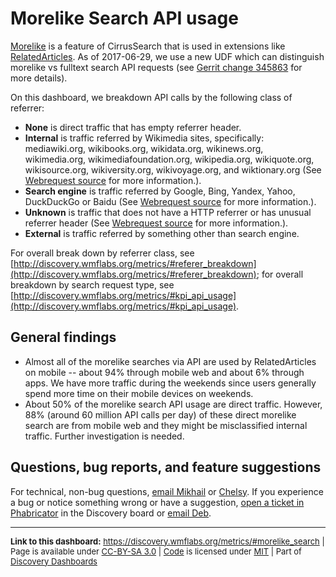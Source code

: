 Morelike Search API usage
=======

[Morelike](https://www.mediawiki.org/wiki/Help:CirrusSearch#Morelike) is a feature of CirrusSearch that is used in extensions like [RelatedArticles](https://www.mediawiki.org/wiki/Extension:RelatedArticles). As of 2017-06-29, we use a new UDF which can distinguish morelike vs fulltext search API requests (see [Gerrit change 345863](https://gerrit.wikimedia.org/r/#/c/345863/) for more details).

On this dashboard, we breakdown API calls by the following class of referrer:

* **None** is direct traffic that has empty referrer header. 
* **Internal** is traffic referred by Wikimedia sites, specifically: mediawiki.org, wikibooks.org, wikidata.org, wikinews.org, wikimedia.org, wikimediafoundation.org, wikipedia.org, wikiquote.org, wikisource.org, wikiversity.org, wikivoyage.org, and wiktionary.org (See [Webrequest source](https://phabricator.wikimedia.org/diffusion/ANRS/browse/master/refinery-core/src/main/java/org/wikimedia/analytics/refinery/core/Webrequest.java$212-223) for more information.).
* **Search engine** is traffic referred by Google, Bing, Yandex, Yahoo, DuckDuckGo or Baidu (See [Webrequest source](https://phabricator.wikimedia.org/diffusion/ANRS/browse/master/refinery-core/src/main/java/org/wikimedia/analytics/refinery/core/SearchEngineClassifier.java$41) for more information.).
* **Unknown** is traffic that does not have a HTTP referrer or has unusual referrer header (See [Webrequest source](https://phabricator.wikimedia.org/diffusion/ANRS/browse/master/refinery-core/src/main/java/org/wikimedia/analytics/refinery/core/Webrequest.java$189-211) for more information.).
* **External** is traffic referred by something other than search engine.

For overall break down by referrer class, see [http://discovery.wmflabs.org/metrics/#referer_breakdown](http://discovery.wmflabs.org/metrics/#referer_breakdown); for overall breakdown by search request type, see [http://discovery.wmflabs.org/metrics/#kpi_api_usage](http://discovery.wmflabs.org/metrics/#kpi_api_usage).

General findings
------

* Almost all of the morelike searches via API are used by RelatedArticles on mobile -- about 94% through mobile web and about 6% through apps. We have more traffic during the weekends since users generally spend more time on their mobile devices on weekends.
* About 50% of the morelike search API usage are direct traffic. However, 88% (around 60 million API calls per day) of these direct morelike search are from mobile web and they might be misclassified internal traffic. Further investigation is needed.

Questions, bug reports, and feature suggestions
------
For technical, non-bug questions, [email Mikhail](mailto:mpopov@wikimedia.org?subject=Dashboard%20Question) or [Chelsy](mailto:cxie@wikimedia.org?subject=Dashboard%20Question). If you experience a bug or notice something wrong or have a suggestion, [open a ticket in Phabricator](https://phabricator.wikimedia.org/maniphest/task/create/?projects=Discovery) in the Discovery board or [email Deb](mailto:deb@wikimedia.org?subject=Dashboard%20Question).

<hr style="border-color: gray;">
<p style="font-size: small;">
  <strong>Link to this dashboard:</strong> <a href="https://discovery.wmflabs.org/metrics/#morelike_search">https://discovery.wmflabs.org/metrics/#morelike_search</a>
  | Page is available under <a href="https://creativecommons.org/licenses/by-sa/3.0/" title="Creative Commons Attribution-ShareAlike License">CC-BY-SA 3.0</a>
  | <a href="https://phabricator.wikimedia.org/diffusion/WDRN/" title="Search Metrics Dashboard source code repository">Code</a> is licensed under <a href="https://phabricator.wikimedia.org/diffusion/WDRN/browse/master/LICENSE.md" title="MIT License">MIT</a>
  | Part of <a href="https://discovery.wmflabs.org/">Discovery Dashboards</a>
</p>
